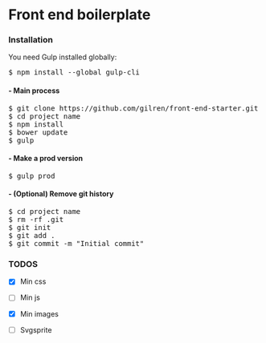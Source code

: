 # Front end boilerplate

### Installation

You need Gulp installed globally:
<pre>
$ npm install --global gulp-cli
</pre>

#### - Main process
<pre>
$ git clone https://github.com/gilren/front-end-starter.git project name
$ cd project name
$ npm install
$ bower update
$ gulp
</pre>

#### - Make a prod version
<pre>
$ gulp prod
</pre>

#### - (Optional) Remove git history
<pre>
$ cd project name
$ rm -rf .git
$ git init
$ git add .
$ git commit -m "Initial commit"
</pre>

### TODOS
- [x] Min css
- [ ] Min js
- [x] Min images
- [ ] Svgsprite

